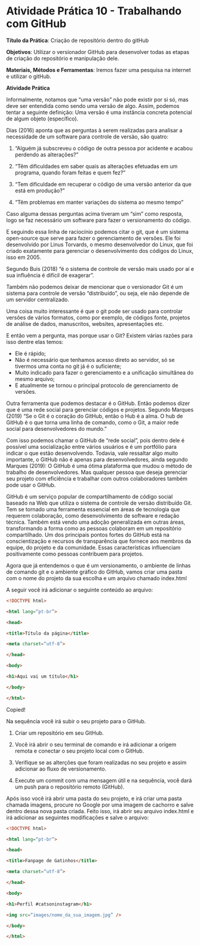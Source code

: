 # Atividade Prática 10 - Trabalhando com GitHub

**Título da Prática**: Criação de repositório dentro do gitHub

**Objetivos**: Utilizar o versionador GitHub para desenvolver todas as etapas de criação do repositório e manipulação dele.

**Materiais, Métodos e Ferramentas**: Iremos fazer uma pesquisa na internet e utilizar o gitHub.

**Atividade Prática**

Informalmente, notamos que “uma versão” não pode existir por si só, mas deve ser entendida como sendo uma versão de algo. Assim, podemos tentar a seguinte definição: Uma versão é uma instância concreta potencial de algum objeto (específico).

Dias  (2016)  aponta  que  as perguntas à serem realizadas para analisar a necessidade de um software para controle de versão, são quatro: 

1. “Alguém já subscreveu o código de outra pessoa por acidente e acabou perdendo as alterações?”

2. “Têm dificuldades em saber quais as alterações efetuadas em um programa, quando foram feitas e quem fez?”

3. “Tem dificuldade em recuperar o código de uma versão anterior da que está em produção?”

4. “Têm problemas em manter variações do sistema ao mesmo tempo”

Caso alguma dessas perguntas acima tiveram um “sim” como resposta, logo se faz necessário um software para fazer o versionamento do código.

E seguindo essa linha de raciocínio podemos citar o git, que é um sistema open-source que serve para fazer o gerenciamento de versões. Ele foi desenvolvido por Linus Torvards, o mesmo desenvolvedor do Linux, que foi criado exatamente para gerenciar o desenvolvimento dos códigos do Linux, isso em 2005.

Segundo Buis (2018) “é o sistema de controle de versão mais usado por aí e sua influência é difícil de exagerar”.

Também não podemos deixar de mencionar que o versionador Git é um sistema para controle de versão “distribuído”, ou seja, ele não depende de um servidor centralizado.

Uma coisa muito interessante é que o git pode ser usado para controlar versões de vários formatos, como por exemplo, de códigos fonte, projetos de análise de dados, manuscritos, websites, apresentações etc.

E então vem a pergunta, mas porque usar o Git? Existem várias razões para isso dentre elas temos:

* Ele é rápido;
* Não é necessário que tenhamos acesso direto ao servidor, só se tivermos uma conta no git já é o suficiente;
* Muito indicado para fazer o gerenciamento e a unificação simultânea do mesmo arquivo;
* E atualmente se tornou o principal protocolo de gerenciamento de versões.

Outra ferramenta que podemos destacar é o GitHub.  Então podemos dizer que é uma rede social para gerenciar códigos e projetos.  Segundo Marques (2019) “Se o Git é o coração do GitHub, então o Hub é a alma. O hub de GitHub é o que torna uma linha de comando, como o Git, a maior rede social para desenvolvedores do mundo.”

Com isso podemos chamar o GitHub de “rede social”, pois dentro dele é possível uma socialização entre vários usuários e é um portfólio para indicar o que estão desenvolvendo. Todavia, vale ressaltar algo muito importante, o GitHub não é apenas para desenvolvedores, ainda segundo Marques (2019): O   GitHub   é   uma   ótima   plataforma   que   mudou   o   método   de   trabalho   de desenvolvedores.  Mas qualquer pessoa que deseja gerenciar seu projeto com eficiência e trabalhar com outros colaboradores também pode usar o GitHub.

GitHub é um serviço popular de compartilhamento de código social baseado na Web que utiliza o sistema de controle de versão distribuído Git. Tem se tornado uma ferramenta essencial em áreas de tecnologia que requerem colaboração, como desenvolvimento de software e redação técnica. Também está vendo uma adoção generalizada em outras áreas, transformando a forma como as pessoas colaboram em um repositório compartilhado. Um dos principais pontos fortes do GitHub está na conscientização e recursos de transparência que fornece aos membros da equipe, do projeto e da comunidade. Essas características influenciam positivamente como pessoas contribuem para projetos.

Agora que já entendemos o que é um versionamento, o ambiente de linhas de comando git e o ambiente gráfico do GitHub, vamos criar uma pasta com o nome do projeto da sua escolha e um arquivo chamado index.html

A seguir você irá adicionar o seguinte conteúdo ao arquivo:

~~~html
<!DOCTYPE html>

<html lang=“pt-br”>

<head>

<title>Título da página</title>

<meta charset=“utf-8”>

</head>

<body>

<h1>Aqui vai um título</h1>

</body>

</html>
~~~

Copied!

Na sequência você irá subir o seu projeto para o GitHub.

1. Criar um repositório em seu GitHub.

2. Você irá abrir o seu terminal de comando e irá adicionar a origem remota e conectar o seu projeto local com o GitHub.

3. Verifique se as alterções que foram realizadas no seu projeto e assim adicionar ao fluxo de versionamento.

4. Execute um commit com uma mensagem útil e na sequência, você dará um push para o repositório remoto (GitHub).

Após isso você irá abrir uma pasta do seu projeto, e irá criar uma pasta chamada imagens, procure no Google por uma imagem de cachorro e salve dentro dessa nova pasta criada. Feito isso, irá abrir seu arquivo index.html e irá adicionar as seguintes modificações e salve o arquivo:


~~~html
<!DOCTYPE html>

<html lang=“pt-br”>

<head>

<title>Fanpage de Gatinhos</title>

<meta charset=“utf-8”>

</head>

<body>

<h1>Perfil #catsoninstagram</h1>

<img src=“images/nome_da_sua_imagem.jpg” />

</body>

</html>
~~~
